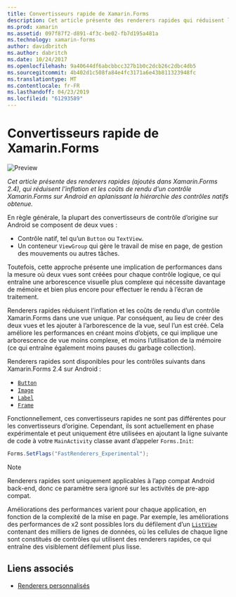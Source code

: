 ```yaml
---
title: Convertisseurs rapide de Xamarin.Forms
description: Cet article présente des renderers rapides qui réduisent l’inflation et les coûts de rendu d’un contrôle Xamarin.Forms sur Android en aplanissant la hiérarchie des contrôles natifs obtenue.
ms.prod: xamarin
ms.assetid: 097f87f2-d891-4f3c-be02-fb7d195a481a
ms.technology: xamarin-forms
author: davidbritch
ms.author: dabritch
ms.date: 10/24/2017
ms.openlocfilehash: 9a40644df6abcbbcc327b1b0c2dcb26c2dbc4db5
ms.sourcegitcommit: 4b402d1c508fa84e4fc3171a6e43b811323948fc
ms.translationtype: MT
ms.contentlocale: fr-FR
ms.lasthandoff: 04/23/2019
ms.locfileid: "61293589"
---
```

# <a name="xamarinforms-fast-renderers"></a>Convertisseurs rapide de Xamarin.Forms

![Preview](~/media/shared/preview.png)

_Cet article présente des renderers rapides (ajoutés dans Xamarin.Forms 2.4), qui réduisent l’inflation et les coûts de rendu d’un contrôle Xamarin.Forms sur Android en aplanissant la hiérarchie des contrôles natifs obtenue._

En règle générale, la plupart des convertisseurs de contrôle d’origine sur Android se composent de deux vues :

- Contrôle natif, tel qu’un `Button` ou `TextView`.
- Un conteneur `ViewGroup` qui gère le travail de mise en page, de gestion des mouvements ou autres tâches.

Toutefois, cette approche présente une implication de performances dans la mesure où deux vues sont créées pour chaque contrôle logique, ce qui entraîne une arborescence visuelle plus complexe qui nécessite davantage de mémoire et bien plus encore pour effectuer le rendu à l’écran de traitement.

Renderers rapides réduisent l’inflation et les coûts de rendu d’un contrôle Xamarin.Forms dans une vue unique. Par conséquent, au lieu de créer des deux vues et les ajouter à l’arborescence de la vue, seul l’un est créé. Cela améliore les performances en créant moins d’objets, ce qui implique une arborescence de vue moins complexe, et moins l’utilisation de la mémoire (ce qui entraîne également moins pauses du garbage collection).

Renderers rapides sont disponibles pour les contrôles suivants dans Xamarin.Forms 2.4 sur Android :

- [`Button`](xref:Xamarin.Forms.Button)
- [`Image`](xref:Xamarin.Forms.Image)
- [`Label`](xref:Xamarin.Forms.Label)
- [`Frame`](xref:Xamarin.Forms.Frame)

Fonctionnellement, ces convertisseurs rapides ne sont pas différentes pour les convertisseurs d’origine. Cependant, ils sont actuellement en phase expérimentale et peut uniquement être utilisées en ajoutant la ligne suivante de code à votre `MainActivity` classe avant d’appeler `Forms.Init`:

```csharp
Forms.SetFlags("FastRenderers_Experimental");
```

> [!NOTE]
> Renderers rapides sont uniquement applicables à l’app compat Android back-end, donc ce paramètre sera ignoré sur les activités de pre-app compat.

Améliorations des performances varient pour chaque application, en fonction de la complexité de la mise en page. Par exemple, les améliorations des performances de x2 sont possibles lors du défilement d’un [ `ListView` ](xref:Xamarin.Forms.ListView) contenant des milliers de lignes de données, où les cellules de chaque ligne sont constitués de contrôles qui utilisent des renderers rapides, ce qui entraîne des visiblement défilement plus lisse.


## <a name="related-links"></a>Liens associés

- [Renderers personnalisés](~/xamarin-forms/app-fundamentals/custom-renderer/index.md)
